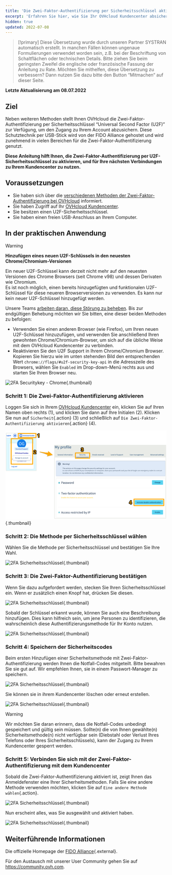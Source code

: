 ```yaml
---
title: 'Die Zwei-Faktor-Authentifizierung per Sicherheitsschlüssel aktivieren'
excerpt: 'Erfahren Sie hier, wie Sie Ihr OVHcloud Kundencenter absichern können, indem Sie die Zwei-Faktor-Authentifizierung per U2F-Sicherheitsschlüssel aktivieren'
hidden: true
updated: 2022-07-08
---
```


> [!primary]
> Diese Übersetzung wurde durch unseren Partner SYSTRAN automatisch erstellt. In manchen Fällen können ungenaue Formulierungen verwendet worden sein, z.B. bei der Beschriftung von Schaltflächen oder technischen Details. Bitte ziehen Sie beim geringsten Zweifel die englische oder französische Fassung der Anleitung zu Rate. Möchten Sie mithelfen, diese Übersetzung zu verbessern? Dann nutzen Sie dazu bitte den Button “Mitmachen“ auf dieser Seite.
>

**Letzte Aktualisierung am 08.07.2022**

## Ziel

Neben weiteren Methoden stellt Ihnen OVHcloud die Zwei-Faktor-Authentifizierung per Sicherheitsschlüssel “Universal Second Factor (U2F)” zur Verfügung, um den Zugang zu Ihrem Account abzusichern. Diese Schutztechnik per USB-Stick wird von der FIDO Alliance gehostet und wird zunehmend in vielen Bereichen für die Zwei-Faktor-Authentifizierung genutzt.

**Diese Anleitung hilft Ihnen, die Zwei-Faktor-Authentifizierung per U2F-Sicherheitsschlüssel zu aktivieren, und für Ihre nächsten Verbindungen zu Ihrem Kundencenter zu nutzen.**

## Voraussetzungen

- Sie haben sich über die [verschiedenen Methoden der Zwei-Faktor-Authentifizierung bei OVHcloud](/pages/account/customer/secure-ovhcloud-account-with-2fa) informiert.
- Sie haben Zugriff auf Ihr [OVHcloud Kundencenter](https://www.ovh.com/auth/?action=gotomanager&from=https://www.ovh.de/&ovhSubsidiary=de).
- Sie besitzen einen U2F-Sicherheitsschlüssel.
- Sie haben einen freien USB-Anschluss an Ihrem Computer.

## In der praktischen Anwendung

> [!warning]
> **Hinzufügen eines neuen U2F-Schlüssels in den neuesten Chrome/Chromium-Versionen**
>
> Ein neuer U2F-Schlüssel kann derzeit nicht mehr auf den neuesten Versionen des Chrome Browsers (seit Chrome v98) und dessen Derivaten wie Chromium.<br>
> Es ist noch möglich, einen bereits hinzugefügten und funktionalen U2F-Schlüssel für diese neueren Browserversionen zu verwenden. Es kann nur kein neuer U2F-Schlüssel hinzugefügt werden.
>
> Unsere Teams [arbeiten daran, diese Störung zu beheben](https://customer-service.status-ovhcloud.com/incidents/wl6txzgvrym8). Bis zur endgültigen Behebung möchten wir Sie bitten, eine dieser beiden Methoden zu befolgen:
>
> - Verwenden Sie einen anderen Browser (wie Firefox), um Ihren neuen U2F-Schlüssel hinzuzufügen, und verwenden Sie anschließend Ihren gewohnten Chrome/Chromium-Browser, um sich auf die übliche Weise mit dem OVHcloud Kundencenter zu verbinden.
> - Reaktivieren Sie den U2F Support in Ihrem Chrome/Chromium Browser. Kopieren Sie hierzu wie im unten stehenden Bild den entsprechenden Wert `chrome://flags/#u2f-security-key-api` in die Adresszeile des Browsers, wählen Sie `Enabled` im Drop-down-Menü rechts aus und starten Sie Ihren Browser neu.
>
>![2FA Securitykey - Chrome](images/chrome-u2f-support.png){.thumbnail}

### Schritt 1: Die Zwei-Faktor-Authentifizierung aktivieren

Loggen Sie sich in Ihrem [OVHcloud Kundencenter](https://www.ovh.com/auth/?action=gotomanager&from=https://www.ovh.de/&ovhSubsidiary=de) ein, klicken Sie auf Ihren Namen oben rechts (1), und klicken Sie dann auf Ihre Initialen (2). Klicken Sie nun auf `Sicherheit`{.action} (3) und schließlich auf `Die Zwei-Faktor-Authentifizierung aktivieren`{.action} (4).

![2FA Sicherheitsschlüssel](images/hub2FA.png){.thumbnail}

### Schritt 2: Die Methode per Sicherheitsschlüssel wählen

Wählen Sie die Methode per Sicherheitsschlüssel und bestätigen Sie Ihre Wahl.

![2FA Sicherheitsschlüssel](images/2fakey1edit.png){.thumbnail}

### Schritt 3: Die Zwei-Faktor-Authentifizierung bestätigen

Wenn Sie dazu aufgefordert werden, stecken Sie Ihren Sicherheitsschlüssel ein. Wenn er zusätzlich einen Knopf hat, drücken Sie diesen. 

![2FA Sicherheitsschlüssel](images/2fakey2.png){.thumbnail}

Sobald der Schlüssel erkannt wurde, können Sie auch eine Beschreibung hinzufügen. Dies kann hilfreich sein, um jene Personen zu identifizieren, die wahrscheinlich diese Authentifizierungsmethode für Ihr Konto nutzen. 

![2FA Sicherheitsschlüssel](images/2fakey3.png){.thumbnail}

### Schritt 4: Speichern der Sicherheitscodes

Beim ersten Hinzufügen einer Sicherheitsmethode mit Zwei-Faktor-Authentifizierung werden Ihnen die Notfall-Codes mitgeteilt. Bitte bewahren Sie sie gut auf. Wir empfehlen Ihnen, sie in einem Passwort-Manager zu speichern.

![2FA Sicherheitsschlüssel](images/2facodes.png){.thumbnail}

Sie können sie in ihrem Kundencenter löschen oder erneut erstellen.

![2FA Sicherheitsschlüssel](images/2facodesaction.png){.thumbnail}

> [!warning]
>
> Wir möchten Sie daran erinnern, dass die Notfall-Codes unbedingt gespeichert und gültig sein müssen. Sollte(n) die von Ihnen gewählte(n) Sicherheitsmethode(n) nicht verfügbar sein (Diebstahl oder Verlust Ihres Telefons oder Ihres Sicherheitsschlüssels), kann der Zugang zu Ihrem Kundencenter gesperrt werden.
> 
> 

### Schritt 5: Verbinden Sie sich mit der Zwei-Faktor-Authentifizierung mit dem Kundencenter

Sobald die Zwei-Faktor-Authentifizierung aktiviert ist, zeigt Ihnen das Anmeldefenster eine Ihrer Sicherheitsmethoden. Falls Sie eine andere Methode verwenden möchten, klicken Sie auf `Eine andere Methode wählen`{.action}.

![2FA Sicherheitsschlüssel](images/2fakeylogin.png){.thumbnail}

Nun erscheint alles, was Sie ausgewählt und aktiviert haben.

![2FA Sicherheitsschlüssel](images/2faloginchoice.png){.thumbnail}

## Weiterführende Informationen

Die offizielle Homepage der [FIDO Alliance](https://fidoalliance.org/){.external}.

Für den Austausch mit unserer User Community gehen Sie auf <https://community.ovh.com>.
